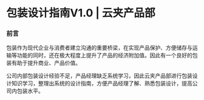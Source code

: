 # 包装设计指南V1.0 | 云夹产品部

### 前言
包装作为现代企业与消费者建立沟通的重要桥梁，在实现产品保护、方便储存与运输等功能的同时，还在极大程度上提升了产品的经济附加值。因此有一个良好的包装有助于提升商业、产品价值。


公司内部包装设计经验不足，产品经理缺乏系统学习，因此云夹产品部进行包装设计知识学习，整理出系统的设计指南，方便产品经理了解、熟悉包装设计，提高公司内包装水平。
